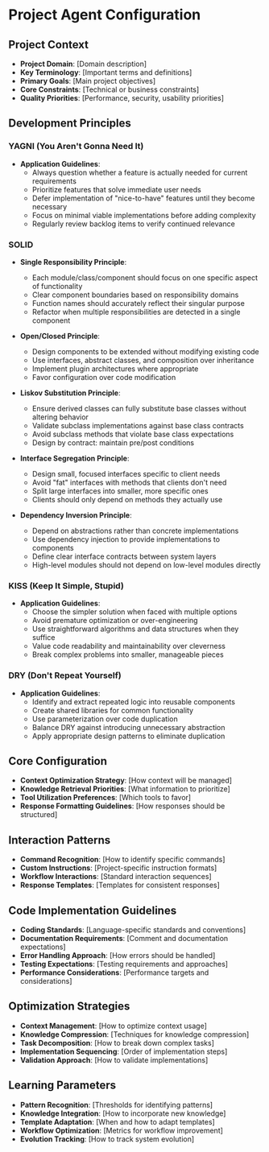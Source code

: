 # Project Agent Configuration

## Project Context
- **Project Domain**: [Domain description]
- **Key Terminology**: [Important terms and definitions]
- **Primary Goals**: [Main project objectives]
- **Core Constraints**: [Technical or business constraints]
- **Quality Priorities**: [Performance, security, usability priorities]

## Development Principles
### YAGNI (You Aren't Gonna Need It)
- **Application Guidelines**:
  - Always question whether a feature is actually needed for current requirements
  - Prioritize features that solve immediate user needs
  - Defer implementation of "nice-to-have" features until they become necessary
  - Focus on minimal viable implementations before adding complexity
  - Regularly review backlog items to verify continued relevance

### SOLID
- **Single Responsibility Principle**:
  - Each module/class/component should focus on one specific aspect of functionality
  - Clear component boundaries based on responsibility domains
  - Function names should accurately reflect their singular purpose
  - Refactor when multiple responsibilities are detected in a single component

- **Open/Closed Principle**:
  - Design components to be extended without modifying existing code
  - Use interfaces, abstract classes, and composition over inheritance
  - Implement plugin architectures where appropriate
  - Favor configuration over code modification

- **Liskov Substitution Principle**:
  - Ensure derived classes can fully substitute base classes without altering behavior
  - Validate subclass implementations against base class contracts
  - Avoid subclass methods that violate base class expectations
  - Design by contract: maintain pre/post conditions

- **Interface Segregation Principle**:
  - Design small, focused interfaces specific to client needs
  - Avoid "fat" interfaces with methods that clients don't need
  - Split large interfaces into smaller, more specific ones
  - Clients should only depend on methods they actually use

- **Dependency Inversion Principle**:
  - Depend on abstractions rather than concrete implementations
  - Use dependency injection to provide implementations to components
  - Define clear interface contracts between system layers
  - High-level modules should not depend on low-level modules directly

### KISS (Keep It Simple, Stupid)
- **Application Guidelines**:
  - Choose the simpler solution when faced with multiple options
  - Avoid premature optimization or over-engineering
  - Use straightforward algorithms and data structures when they suffice
  - Value code readability and maintainability over cleverness
  - Break complex problems into smaller, manageable pieces

### DRY (Don't Repeat Yourself)
- **Application Guidelines**:
  - Identify and extract repeated logic into reusable components
  - Create shared libraries for common functionality
  - Use parameterization over code duplication
  - Balance DRY against introducing unnecessary abstraction
  - Apply appropriate design patterns to eliminate duplication

## Core Configuration
- **Context Optimization Strategy**: [How context will be managed]
- **Knowledge Retrieval Priorities**: [What information to prioritize]
- **Tool Utilization Preferences**: [Which tools to favor]
- **Response Formatting Guidelines**: [How responses should be structured]

## Interaction Patterns
- **Command Recognition**: [How to identify specific commands]
- **Custom Instructions**: [Project-specific instruction formats]
- **Workflow Interactions**: [Standard interaction sequences]
- **Response Templates**: [Templates for consistent responses]

## Code Implementation Guidelines
- **Coding Standards**: [Language-specific standards and conventions]
- **Documentation Requirements**: [Comment and documentation expectations]
- **Error Handling Approach**: [How errors should be handled]
- **Testing Expectations**: [Testing requirements and approaches]
- **Performance Considerations**: [Performance targets and considerations]

## Optimization Strategies
- **Context Management**: [How to optimize context usage]
- **Knowledge Compression**: [Techniques for knowledge compression]
- **Task Decomposition**: [How to break down complex tasks]
- **Implementation Sequencing**: [Order of implementation steps]
- **Validation Approach**: [How to validate implementations]

## Learning Parameters
- **Pattern Recognition**: [Thresholds for identifying patterns]
- **Knowledge Integration**: [How to incorporate new knowledge]
- **Template Adaptation**: [When and how to adapt templates]
- **Workflow Optimization**: [Metrics for workflow improvement]
- **Evolution Tracking**: [How to track system evolution]